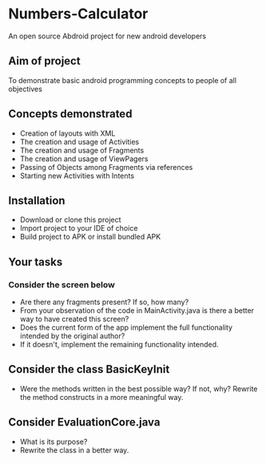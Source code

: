 # Numbers-Calculator
An open source Abdroid project for new android developers
## Aim of project
To demonstrate basic android programming concepts to people of all objectives
## Concepts demonstrated
- Creation of layouts with XML
- The creation and usage of Activities
- The creation and usage of Fragments
- The creation and usage of ViewPagers
- Passing of Objects among Fragments via references
- Starting new Activities with Intents

## Installation
- Download or clone this project
- Import project to your IDE of choice
- Build project to APK or install bundled APK

## Your tasks
### Consider the screen below
- Are there any fragments present? If so, how many?
- From your observation of the code in MainActivity.java
is there a better way to have created this screen?
- Does the current form of the app implement the full functionality
intended by the original author?
- If it doesn't, implement the remaining functionality intended.

## Consider the class BasicKeyInit
- Were the methods written in the best possible way? If not, why?
Rewrite the method constructs in a more meaningful way.

## Consider EvaluationCore.java
- What is its purpose?
- Rewrite the class in a better way.
